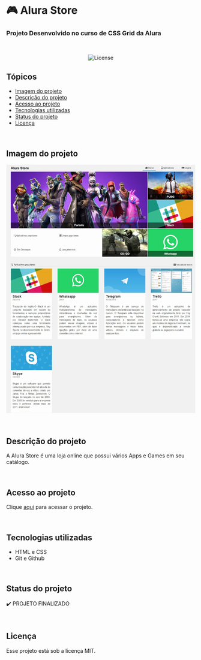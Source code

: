 # 🎮 Alura Store

### Projeto Desenvolvido no curso de CSS Grid da Alura

<br>

<p align="center">
  <img alt="License" src="https://img.shields.io/static/v1?label=license&message=MIT&color=49AA26&labelColor=000000">
</p>

## Tópicos

- [Imagem do projeto](#imagem-do-projeto)
- [Descrição do projeto](#descrição-do-projeto)
- [Acesso ao projeto](#acesso-ao-projeto)
- [Tecnologias utilizadas](#tecnologias-utilizadas)
- [Status do projeto](#status-do-projeto)
- [Licença](#licença)

<br>

## Imagem do projeto

<p align="center">
    <img src=".github/preview.jpg" alt="Home da Alura Store">
</p>

<br>

## Descrição do projeto

A Alura Store é uma loja online que possui vários Apps e Games em seu catálogo.

<br>

## Acesso ao projeto

Clique [aqui]() para acessar o projeto.

<br>

## Tecnologias utilizadas

* HTML e CSS
* Git e Github

<br>

## Status do projeto

✔️ PROJETO FINALIZADO

<br>

## Licença

Esse projeto está sob a licença MIT.
